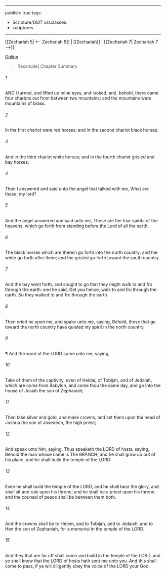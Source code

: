 

---
publish: true
tags:
  - Scripture/OldT
cssclasses:
  - scriptures
---
[[Zechariah 5| <-- Zechariah 5]] | [[Zechariah]] | [[Zechariah 7| Zechariah 7 -->]]

[Online](https://churchofjesuschrist.org/study/scriptures/ot/zech/6?lang=eng)

>[!example] Chapter Summary
>
###### 1
AND I turned, and lifted up mine eyes, and looked, and, behold, there came four chariots out from between two mountains; and the mountains were mountains of brass.
###### 2
In the first chariot were red horses; and in the second chariot black horses;
###### 3
And in the third chariot white horses; and in the fourth chariot grisled and bay horses.
###### 4
Then I answered and said unto the angel that talked with me, What are these, my lord?
###### 5
And the angel answered and said unto me, These are the four spirits of the heavens, which go forth from standing before the Lord of all the earth.
###### 6
The black horses which are therein go forth into the north country; and the white go forth after them; and the grisled go forth toward the south country.
###### 7
And the bay went forth, and sought to go that they might walk to and fro through the earth: and he said, Get you hence, walk to and fro through the earth.  So they walked to and fro through the earth.
###### 8
Then cried he upon me, and spake unto me, saying, Behold, these that go toward the north country have quieted my spirit in the north country.
###### 9
¶ And the word of the LORD came unto me, saying,
###### 10
Take of them of the captivity, even of Heldai, of Tobijah, and of Jedaiah, which are come from Babylon, and come thou the same day, and go into the house of Josiah the son of Zephaniah;
###### 11
Then take silver and gold, and make crowns, and set them upon the head of Joshua the son of Josedech, the high priest;
###### 12
And speak unto him, saying, Thus speaketh the LORD of hosts, saying, Behold the man whose name is The BRANCH; and he shall grow up out of his place, and he shall build the temple of the LORD:
###### 13
Even he shall build the temple of the LORD; and he shall bear the glory, and shall sit and rule upon his throne; and he shall be a priest upon his throne: and the counsel of peace shall be between them both.
###### 14
And the crowns shall be to Helem, and to Tobijah, and to Jedaiah, and to Hen the son of Zephaniah, for a memorial in the temple of the LORD.
###### 15
And they that are far off shall come and build in the temple of the LORD, and ye shall know that the LORD of hosts hath sent me unto you.  And this shall come to pass, if ye will diligently obey the voice of the LORD your God.



